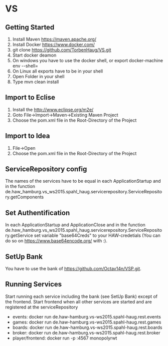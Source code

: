 # VS

## Getting Started

1. Install Maven https://maven.apache.org/
1. Install Docker https://www.docker.com/
1. git clone https://github.com/TorbenHaug/VS.git
1. Start docker deamon
  1. On windows you have to use the docker shell, or export docker-machine env <machinename> --shell=<shellname>
  1. On Linux all exports have to be in your shell
1. Open Folder in your shell
1. Type mvn clean install

## Import to Eclise

1. Install the http://www.eclipse.org/m2e/
1. Goto File->Import->Maven->Existing Maven Project
1. Choose the pom.xml file in the Root-Directory of the Project

## Import to Idea

1. File->Open
1. Choose the pom.xml file in the Root-Directory of the Project

## ServiceRepository config

The names of the services have to be equal in each ApplicationStartup and in the 
function de.haw_hamburg.vs_ws2015.spahl_haug.servicerepository.ServiceRepository.getComponents

## Set Authentification

In each ApplicationStartup and ApplicationClose and in the function de.haw_hamburg.vs_ws2015.spahl_haug.servicerepository.ServiceRepository.getService
set variable "base64Creds" to your HAW-credetials (You can do so on https://www.base64encode.org/ with <username>:<password>).

## SetUp Bank

You have to use the bank of https://github.com/Octav14n/VSP.git. 

## Running Services

Start running each service including the bank (see SetUp Bank) except of the frontend. Start frontend when all other services are started and are registered at the serviceRepository

* events: docker run de.haw-hamburg.vs-ws2015.spahl-haug.rest.events 
* games: docker run de.haw-hamburg.vs-ws2015.spahl-haug.rest.games 
* boards: docker run de.haw-hamburg.vs-ws2015.spahl-haug.rest.boards 
* broker: docker run de.haw-hamburg.vs-ws2015.spahl-haug.rest.broker 
* player/frontend: docker run -p <externalPort>:4567 monopolyrwt

